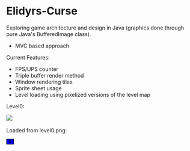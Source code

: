 # Elidyrs-Curse

Exploring game architecture and design in Java (graphics done through pure Java's BufferedImage class).
- MVC based approach

Current Features:
- FPS/UPS counter
- Triple buffer render method
- Window rendering tiles
- Sprite sheet usage
- Level loading using pixelized versions of the level map

Level0:

![](https://i.imgur.com/nHtQ01S.png)

Loaded from level0.png:

![](https://github.com/Automage/Elidyrs-Curse/blob/master/res/levels/level0.png)

